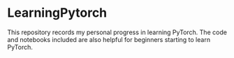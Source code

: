 # LearningPytorch
This repository records my personal progress in learning PyTorch. The code and notebooks included are also helpful for beginners starting to learn PyTorch.
